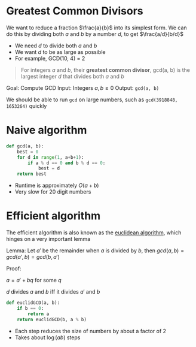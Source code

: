 # Greatest Common Divisors

We want to reduce a fraction $\frac{a}{b}$ into its simplest form. We can do this by dividing both $a$ and $b$ by a number $d$, to get $\frac{a/d}{b/d}$
- We need $d$ to divide both $a$ and $b$
- We want $d$ to be as large as possible
- For example, GCD(10, 4) = 2

> For integers $a$ and $b$, their **greatest common divisor**, gcd(a, b) is the largest integer $d$ that divides both $a$ and $b$

Goal: Compute GCD
Input: Integers $a, b \ge 0$
Output: `gcd(a, b)`

We should be able to run `gcd` on large numbers, such as `gcd(3918848, 1653264)` quickly

# Naive algorithm
```py
def gcd(a, b):
    best = 0
    for d in range(1, a+b+1):
        if a % d == 0 and b % d == 0:
            best = d
    return best
```

- Runtime is approximately $O(a+b)$
- Very slow for 20 digit numbers

# Efficient algorithm

The efficient algorithm is also known as the [euclidean algorithm](https://en.wikipedia.org/wiki/Euclidean_algorithm), which hinges on a very important lemma

Lemma: Let $a'$ be the remainder when $a$ is divided by $b$, then $gcd(a, b) = gcd(a', b) = gcd(b, a')$

Proof: 

$a = a' + bq$ for some $q$

$d$ divides $a$ and $b$ iff it divides $a'$ and $b$

```py
def euclidGCD(a, b):
    if b == 0:
        return a
    return euclidGCD(b, a % b)
```

- Each step reduces the size of numbers by about a factor of 2
- Takes about $\log(ab)$ steps
